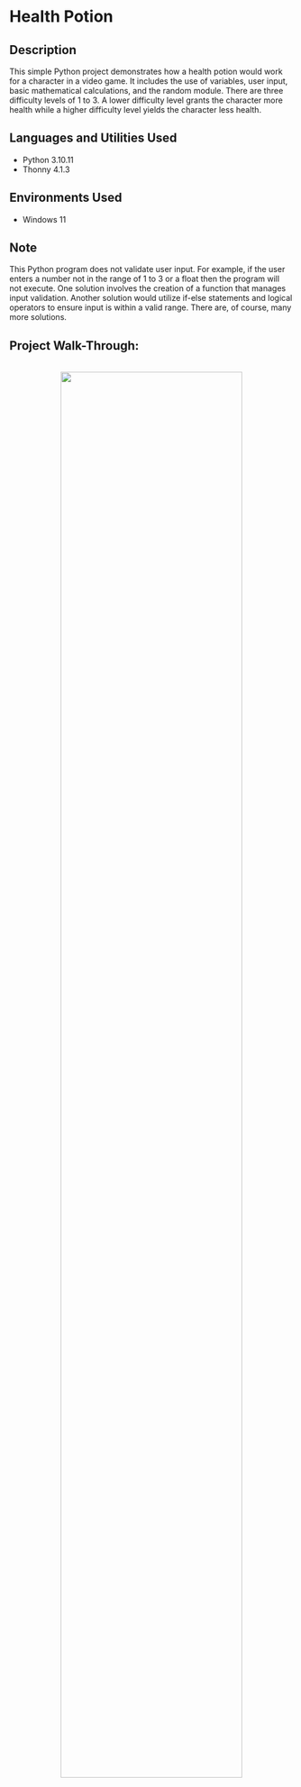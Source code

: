 <h1>Health Potion</h1>

<h2>Description</h2>
This simple Python project demonstrates how a health potion would work for a character in a video game. It includes the use of variables, user input, basic mathematical calculations, and the random module. There are three difficulty levels of 1 to 3. A lower difficulty level grants the character more health while a higher difficulty level yields the character less health.

<h2>Languages and Utilities Used</h2>

- Python 3.10.11
- Thonny 4.1.3

<h2>Environments Used </h2>

- Windows 11 

<h2>Note</h2>

This Python program does not validate user input. For example, if the user enters a number not in the range of 1 to 3 or a float then the program will not execute. One solution involves the creation of a function that manages input validation. Another solution would utilize if-else statements and logical operators to ensure input is within a valid range. There are, of course, many more solutions. 
<h2>Project Walk-Through:</h2>

<p align="center">
<br/>
<img src="#" width="80%" height="80%" />
<br />
<br />

<!--
 ```diff
- text in red
+ text in green
! text in orange
# text in gray
@@ text in purple (and bold)@@
```
--!>
